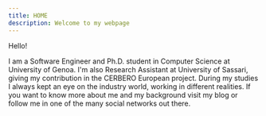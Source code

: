 ```yaml
---
title: HOME
description: Welcome to my webpage
---
```


Hello!

I am a Software Engineer and Ph.D. student in Computer Science at University of Genoa. I'm also Research Assistant at University of Sassari, giving my contribution in the CERBERO European project. During my studies I always kept an eye on the industry world, working in different realities. If you want to know more about me and my background visit my blog or follow me in one of the many social networks out there. 
